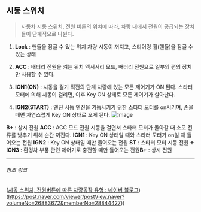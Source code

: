 
## 시동 스위치
> 자동차 시동 스위치, 전원 버튼의 위치에 따라, 차량 내에서 전원이 공급되는 장치들이 단계적으로 나뉜다.

1. **Lock** : 핸들을 잠글 수 있는 위치
차량 시동이 꺼지고, 스티어링 휠(핸들)을 잠글 수 있는 상태

2. **ACC** : 배터리 전원을 켜는 위치
엑서서리 모드, 배터리 전원으로 일부의 편의 장치만 사용할 수 있다.

3. **IGN1(ON)** : 시동을 걸기 직전의 단계
차량에 있는 모든 제어기가 ON 된다. 스타터 모터에 의해 시동이 걸리면, 이후 Key ON 상태로 모든 제어기가 살아난다.

4. **IGN2(START)** : 엔진 시동
엔진을 기동시키기 위한 스타터 모터를 on시키며, 손을 떼면 자연스럽게 Key ON 상태로 오게 된다.
![Image](https://poisonpotato.site/public/1736751870872.png)

**B+** : 상시 전원
**ACC** : ACC 모드 전원 
시동을 걸면서 스타터 모터가 돌아갈 때 소모 전류를 낮추기 위해 순간 꺼진다.
**IGN1** : Key ON 상태일 때와 스타터 모터가 on일 때 들어오는 전원
**IGN2** : Key ON 상태일 때만 들어오는 전원
**ST** : 스타터 모터 시동 전원
**※ IGN3** : 환경차 부품 관련 제어기로 충전할 때만 들어오는 전원**B+** : 상시 전원

---

###### 참조 링크
([시동 스위치, 전원버튼에 따른 차량동작 유형 : 네이버 블로그](https://m.blog.naver.com/techref/222206187814))
(https://post.naver.com/viewer/postView.naver?volumeNo=26883672&memberNo=28844427))